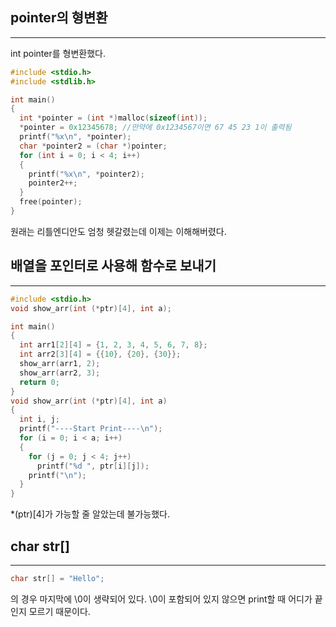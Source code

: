 ## pointer의 형변환
___
int pointer를 형변환했다.

```c
#include <stdio.h>
#include <stdlib.h>

int main()
{
  int *pointer = (int *)malloc(sizeof(int));
  *pointer = 0x12345678; //만약에 0x1234567이면 67 45 23 1이 출력됨
  printf("%x\n", *pointer);
  char *pointer2 = (char *)pointer;
  for (int i = 0; i < 4; i++)
  {
    printf("%x\n", *pointer2);
    pointer2++;
  }
  free(pointer);
}
```
원래는 리틀엔디안도 엄청 헷갈렸는데 이제는 이해해버렸다.

## 배열을 포인터로 사용해 함수로 보내기
___
```c
#include <stdio.h>
void show_arr(int (*ptr)[4], int a);

int main()
{
  int arr1[2][4] = {1, 2, 3, 4, 5, 6, 7, 8};
  int arr2[3][4] = {{10}, {20}, {30}};
  show_arr(arr1, 2);
  show_arr(arr2, 3);
  return 0;
}
void show_arr(int (*ptr)[4], int a)
{
  int i, j;
  printf("----Start Print----\n");
  for (i = 0; i < a; i++)
  {
    for (j = 0; j < 4; j++)
      printf("%d ", ptr[i][j]);
    printf("\n");
  }
}
```
*(ptr)[4]가 가능할 줄 알았는데 불가능했다.

## char str[]
___
```c
char str[] = "Hello";
```
의 경우 마지막에 \0이 생략되어 있다. \0이 포함되어 있지 않으면 print할 때 어디가 끝인지 모르기 때문이다.